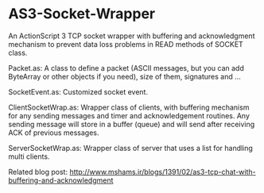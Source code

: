 # AS3-Socket-Wrapper
An ActionScript 3 TCP socket wrapper with buffering and acknowledgment mechanism to prevent data loss problems in READ methods of SOCKET class.

Packet.as: 
	A class to define a packet (ASCII messages, but you can add ByteArray or other objects if you need), size of them, signatures and …

SocketEvent.as: 
	Customized socket event.

ClientSocketWrap.as: 
	Wrapper class of clients, with buffering mechanism for any sending messages and timer and acknowledgement routines. Any sending message will store in a buffer (queue) and will send after receiving ACK of previous messages.

ServerSocketWrap.as: 
	Wrapper class of server that uses a list for handling multi clients.


Related blog post: http://www.mshams.ir/blogs/1391/02/as3-tcp-chat-with-buffering-and-acknowledgment
